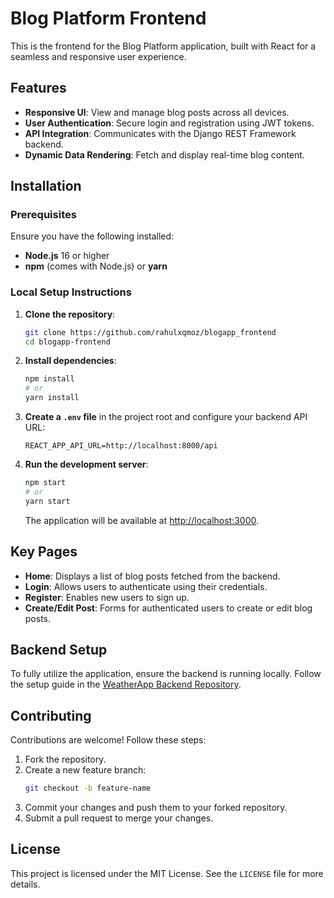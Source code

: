 # Blog Platform Frontend

This is the frontend for the Blog Platform application, built with React for a seamless and responsive user experience.

## Features

- **Responsive UI**: View and manage blog posts across all devices.
- **User Authentication**: Secure login and registration using JWT tokens.
- **API Integration**: Communicates with the Django REST Framework backend.
- **Dynamic Data Rendering**: Fetch and display real-time blog content.

## Installation

### Prerequisites

Ensure you have the following installed:

- **Node.js** 16 or higher
- **npm** (comes with Node.js) or **yarn**

### Local Setup Instructions

1. **Clone the repository**:
   ```bash
   git clone https://github.com/rahulxqmoz/blogapp_frontend
   cd blogapp-frontend
   ```

2. **Install dependencies**:
   ```bash
   npm install
   # or
   yarn install
   ```

3. **Create a `.env` file** in the project root and configure your backend API URL:
   ```plaintext
   REACT_APP_API_URL=http://localhost:8000/api
   ```

4. **Run the development server**:
   ```bash
   npm start
   # or
   yarn start
   ```
   The application will be available at [http://localhost:3000](http://localhost:3000).

## Key Pages

- **Home**: Displays a list of blog posts fetched from the backend.
- **Login**: Allows users to authenticate using their credentials.
- **Register**: Enables new users to sign up.
- **Create/Edit Post**: Forms for authenticated users to create or edit blog posts.

## Backend Setup

To fully utilize the application, ensure the backend is running locally. Follow the setup guide in the [WeatherApp Backend Repository](https://github.com/rahulxqmoz/blog_app).

## Contributing

Contributions are welcome! Follow these steps:

1. Fork the repository.
2. Create a new feature branch:
   ```bash
   git checkout -b feature-name
   ```
3. Commit your changes and push them to your forked repository.
4. Submit a pull request to merge your changes.

## License

This project is licensed under the MIT License. See the `LICENSE` file for more details.

